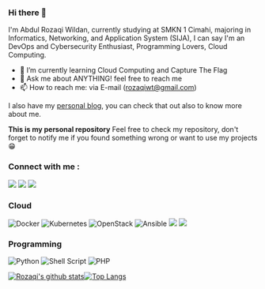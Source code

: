 ### Hi there 👋

<!--
**rozaqiw/rozaqiw** is a ✨ _special_ ✨ repository because its `README.md` (this file) appears on your GitHub profile. 
-->

I'm Abdul Rozaqi Wildan, currently studying at SMKN 1 Cimahi, majoring in Informatics, Networking, and Application System (SIJA), I can say I'm an DevOps and Cybersecurity Enthusiast, Programming Lovers, Cloud Computing.

- 🌱 I’m currently learning Cloud Computing and Capture The Flag
- 💬 Ask me about ANYTHING! feel free to reach me
- 📫 How to reach me: via E-mail (rozaqiwt@gmail.com)

I also have my [personal blog](https://blog.rozaqi.co/), you can check that out also to know more about me.

**This is my personal repository**
Feel free to check my repository, don't forget to notify me if you found something wrong or want to use my projects :grin:

### Connect with me : 
[![](https://img.shields.io/badge/Medium-12100E?style=for-the-badge&logo=medium&logoColor=white)](https://medium.com/@rozaqi)
[![](https://img.shields.io/badge/LinkedIn-0077B5?style=for-the-badge&logo=linkedin&logoColor=white)](https://www.linkedin.com/in/abdul-rozaqi-wildan-3196211a6/)
[![](https://img.shields.io/badge/Portfolio-%23000000.svg?style=for-the-badge&logo=firefox&logoColor=#FF7139)](https://rozaqi.co/)

### Cloud
![Docker](https://img.shields.io/badge/docker-%230db7ed.svg?style=for-the-badge&logo=docker&logoColor=white)
![Kubernetes](https://img.shields.io/badge/kubernetes-%23326ce5.svg?style=for-the-badge&logo=kubernetes&logoColor=white)
![OpenStack](https://img.shields.io/badge/Openstack-%23f01742.svg?style=for-the-badge&logo=openstack&logoColor=white)
![Ansible](https://img.shields.io/badge/ansible-%231A1918.svg?style=for-the-badge&logo=ansible&logoColor=white)
<img src="https://img.shields.io/badge/ceph-%23EF5C55.svg?&style=for-the-badge&logo=ceph&logoColor=white" />
[![](https://img.shields.io/badge/-Linux-fcc624?style=for-the-badge&logo=linux&logoColor=white)](https://www.linuxfoundation.org/)

### Programming
![Python](https://img.shields.io/badge/python-3670A0?style=for-the-badge&logo=python&logoColor=ffdd54)
![Shell Script](https://img.shields.io/badge/shell_script-%23121011.svg?style=for-the-badge&logo=gnu-bash&logoColor=white)
![PHP](https://img.shields.io/badge/php-%23777BB4.svg?style=for-the-badge&logo=php&logoColor=white)


[![Rozaqi's github stats](https://github-readme-stats.vercel.app/api?username=rozaqi&show_icons=true&hide=issues&bg_color=0D1117&text_color=c9d1d9&icon_color=ff3860&title_color=7957d5&hide_border=true&count_private=true)](https://github.com/rozaqi)[![Top Langs](https://github-readme-stats.vercel.app/api/top-langs/?username=rozaqi&layout=compact&langs_count=7&hide=html&bg_color=0D1117&text_color=c9d1d9&icon_color=ff3860&title_color=7957d5&hide_border=true)](https://github.com/rozaqi)


